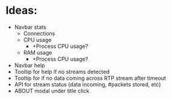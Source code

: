 # Ideas:
- Navbar stats
  - Connections
  - CPU usage
    - +Process CPU usage?
  - RAM usage
    - +Process CPU usage?
- Navbar help
- Tooltip for help if no streams detected
- Tooltip for if no data coming across RTP stream after timeout
- API for stream status (data incoming, #packets stored, etc)
- ABOUT modal under title click